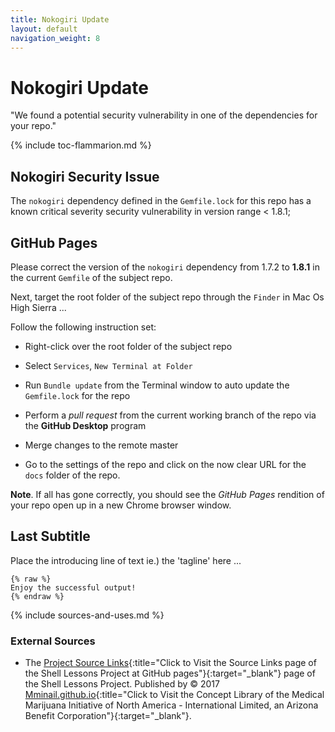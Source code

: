 ```yaml
---
title: Nokogiri Update
layout: default
navigation_weight: 8
---
```

# Nokogiri Update

"We found a potential security vulnerability in one of the dependencies for your repo."

{% include toc-flammarion.md %}

## Nokogiri Security Issue

The `nokogiri` dependency defined in the `Gemfile.lock` for this repo has a known critical severity security vulnerability in version range < 1.8.1;

## GitHub Pages

Please correct the version of the `nokogiri` dependency from 1.7.2 to **1.8.1** in the current `Gemfile` of the subject repo.

Next, target the root folder of the subject repo through the `Finder` in Mac Os High Sierra ...

Follow the following instruction set:

- Right-click over the root folder of the subject repo

- Select `Services`, `New Terminal at Folder`

- Run `Bundle update` from the Terminal window to auto update the `Gemfile.lock` for the repo

- Perform a *pull request* from the current working branch of the repo via the **GitHub Desktop** program

- Merge changes to the remote master

- Go to the settings of the repo and click on the now clear URL for the `docs` folder of the repo.

**Note**. If all has gone correctly, you should see the *GitHub Pages* rendition of your repo open up in a new Chrome browser window.

## Last Subtitle

Place the introducing line of text ie.) the 'tagline' here ...

```liquid
{% raw %}
Enjoy the successful output!
{% endraw %}
```

{% include sources-and-uses.md %}

### External Sources

- The [Project Source Links](https://mminail.github.io/Shell/Source-Shell-Links.htm){:title="Click to Visit the Source Links page of the Shell Lessons Project at GitHub pages"}{:target="_blank"} page of the Shell Lessons Project. Published by © 2017 [Mminail.github.io](https://mminail.github.io/){:title="Click to Visit the Concept Library of the Medical Marijuana Initiative of North America - International Limited, an Arizona Benefit Corporation"}{:target="_blank"}.










